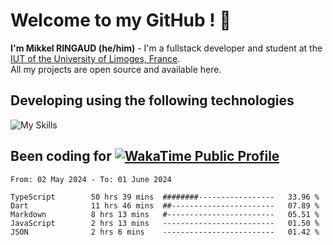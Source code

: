 # Welcome to my GitHub ! 🌃
**I'm Mikkel RINGAUD (he/him)** - I'm a fullstack developer and student at the [IUT of the University of Limoges, France](https://iut.unilim.fr). \
All my projects are open source and available here.

## Developing using the following technologies

![My Skills](https://skillicons.dev/icons?i=dart,solidjs,pnpm,nodejs,ts,js,vercel,html,css,astro,git,md,discord,electron,figma,obsidian,github,windows,arch,bash,bun,c,cloudflare,linux,py,tailwind,vscode,nginx,npm,tauri,vite,zig,yarn,windicss&theme=dark)


## Been coding for [![WakaTime Public Profile](https://wakatime.com/badge/user/0839e595-e07a-435c-8d59-ed95f2a3d6dd.svg?style=flat-square)](https://wakatime.com/@0839e595-e07a-435c-8d59-ed95f2a3d6dd)

<!--START_SECTION:waka-->

```plain
From: 02 May 2024 - To: 01 June 2024

TypeScript        50 hrs 39 mins  ########-----------------   33.96 %
Dart              11 hrs 46 mins  ##-----------------------   07.89 %
Markdown          8 hrs 13 mins   #------------------------   05.51 %
JavaScript        2 hrs 13 mins   -------------------------   01.50 %
JSON              2 hrs 6 mins    -------------------------   01.42 %
```

<!--END_SECTION:waka-->

